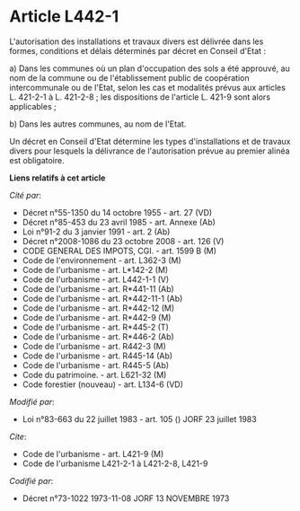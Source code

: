 # Article L442-1

L'autorisation des installations et travaux divers est délivrée dans les formes, conditions et délais déterminés par décret
en Conseil d'Etat :

a) Dans les communes où un plan d'occupation des sols a été approuvé, au nom de la commune ou de l'établissement public de
coopération intercommunale ou de l'Etat, selon les cas et modalités prévus aux articles L. 421-2-1 à L. 421-2-8 ; les
dispositions de l'article L. 421-9 sont alors applicables ;

b) Dans les autres communes, au nom de l'Etat.

Un décret en Conseil d'Etat détermine les types d'installations et de travaux divers pour lesquels la délivrance de
l'autorisation prévue au premier alinéa est obligatoire.

**Liens relatifs à cet article**

_Cité par_:

  - Décret n°55-1350 du 14 octobre 1955 - art. 27 (VD)
  - Décret n°85-453 du 23 avril 1985 - art. Annexe (Ab)
  - Loi n°91-2 du 3 janvier 1991 - art. 2 (Ab)
  - Décret n°2008-1086 du 23 octobre 2008 - art. 126 (V)
  - CODE GENERAL DES IMPOTS, CGI. - art. 1599 B (M)
  - Code de l'environnement - art. L362-3 (M)
  - Code de l'urbanisme - art. L*142-2 (M)
  - Code de l'urbanisme - art. L442-1-1 (V)
  - Code de l'urbanisme - art. R*441-11 (Ab)
  - Code de l'urbanisme - art. R*442-11-1 (Ab)
  - Code de l'urbanisme - art. R*442-12 (M)
  - Code de l'urbanisme - art. R*442-9 (M)
  - Code de l'urbanisme - art. R*445-2 (T)
  - Code de l'urbanisme - art. R*446-2 (Ab)
  - Code de l'urbanisme - art. R442-3 (M)
  - Code de l'urbanisme - art. R445-14 (Ab)
  - Code de l'urbanisme - art. R445-5 (Ab)
  - Code du patrimoine. - art. L621-32 (M)
  - Code forestier (nouveau) - art. L134-6 (VD)

_Modifié par_:

  - Loi n°83-663 du 22 juillet 1983 - art. 105 () JORF 23 juillet 1983

_Cite_:

  - Code de l'urbanisme - art. L421-9 (M)
  - Code de l'urbanisme L421-2-1 à L421-2-8, L421-9

_Codifié par_:

  - Décret n°73-1022 1973-11-08 JORF 13 NOVEMBRE 1973
